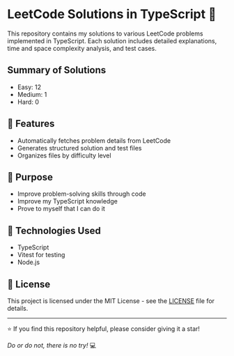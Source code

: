 # LeetCode Solutions in TypeScript 🚀

This repository contains my solutions to various LeetCode problems implemented in TypeScript.
Each solution includes detailed explanations, time and space complexity analysis, and test cases.

## Summary of Solutions
- Easy: 12
- Medium: 1
- Hard: 0

## 🚀 Features

- Automatically fetches problem details from LeetCode
- Generates structured solution and test files
- Organizes files by difficulty level

## 🎯 Purpose

- Improve problem-solving skills through code
- Improve my TypeScript knowledge
- Prove to myself that I can do it 

## 🔧 Technologies Used

- TypeScript
- Vitest for testing
- Node.js

## 📜 License

This project is licensed under the MIT License - see the [LICENSE](LICENSE) file for details.

---

⭐️ If you find this repository helpful, please consider giving it a star!

*Do or do not, there is no try!* 💻
